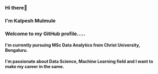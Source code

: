 ### Hi there👋

### I'm Kalpesh Mulmule


### Welcome to my GitHub profile.....

#### I'm currently pursuing MSc Data Analytics from Christ University, Bengaluru.
#### I'm passionate about Data Science, Machine Learning field and I want to make my career in the same.

<!--
**mulmulekalpesh/mulmulekalpesh** is a ✨ _special_ ✨ repository because its `README.md` (this file) appears on your GitHub profile.

Here are some ideas to get you started:

- 🔭 I’m currently working on ...Data Science and Machine Learning Projects.
- 🌱 I’m currently learning ...Machine Learning Algorithms
- 👯 I’m looking to collaborate on ...
- 🤔 I’m looking for help with ...
- 💬 Ask me about ...
- 📫 How to reach me: ...
- 😄 Pronouns: ...
- ⚡ Fun fact: ...
-->
